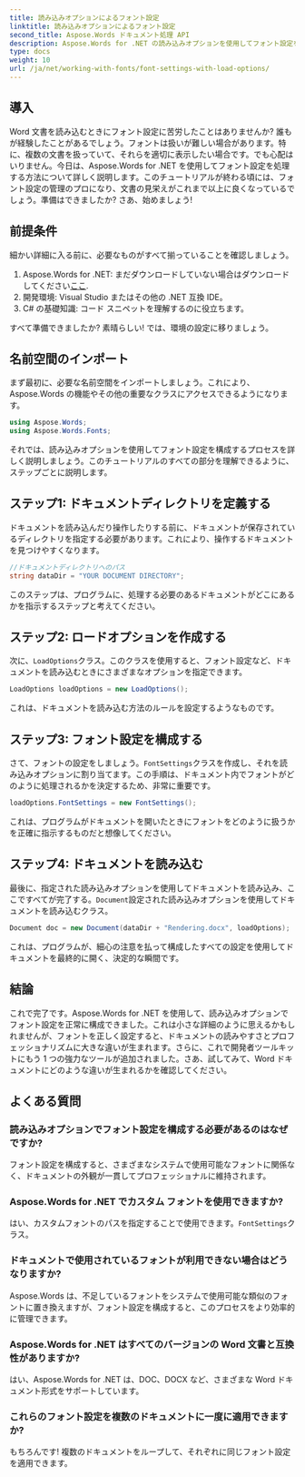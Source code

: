 ```yaml
---
title: 読み込みオプションによるフォント設定
linktitle: 読み込みオプションによるフォント設定
second_title: Aspose.Words ドキュメント処理 API
description: Aspose.Words for .NET の読み込みオプションを使用してフォント設定を管理する方法を学びます。Word 文書で一貫したフォント表示を確保するための開発者向けのステップバイステップ ガイドです。
type: docs
weight: 10
url: /ja/net/working-with-fonts/font-settings-with-load-options/
---
```

## 導入

Word 文書を読み込むときにフォント設定に苦労したことはありませんか? 誰もが経験したことがあるでしょう。フォントは扱いが難しい場合があります。特に、複数の文書を扱っていて、それらを適切に表示したい場合です。でも心配はいりません。今日は、Aspose.Words for .NET を使用してフォント設定を処理する方法について詳しく説明します。このチュートリアルが終わる頃には、フォント設定の管理のプロになり、文書の見栄えがこれまで以上に良くなっているでしょう。準備はできましたか? さあ、始めましょう!

## 前提条件

細かい詳細に入る前に、必要なものがすべて揃っていることを確認しましょう。

1.  Aspose.Words for .NET: まだダウンロードしていない場合はダウンロードしてください[ここ](https://releases.aspose.com/words/net/).
2. 開発環境: Visual Studio またはその他の .NET 互換 IDE。
3. C# の基礎知識: コード スニペットを理解するのに役立ちます。

すべて準備できましたか? 素晴らしい! では、環境の設定に移りましょう。

## 名前空間のインポート

まず最初に、必要な名前空間をインポートしましょう。これにより、Aspose.Words の機能やその他の重要なクラスにアクセスできるようになります。

```csharp
using Aspose.Words;
using Aspose.Words.Fonts;
```

それでは、読み込みオプションを使用してフォント設定を構成するプロセスを詳しく説明しましょう。このチュートリアルのすべての部分を理解できるように、ステップごとに説明します。

## ステップ1: ドキュメントディレクトリを定義する

ドキュメントを読み込んだり操作したりする前に、ドキュメントが保存されているディレクトリを指定する必要があります。これにより、操作するドキュメントを見つけやすくなります。

```csharp
//ドキュメントディレクトリへのパス
string dataDir = "YOUR DOCUMENT DIRECTORY";
```

このステップは、プログラムに、処理する必要のあるドキュメントがどこにあるかを指示するステップと考えてください。

## ステップ2: ロードオプションを作成する

次に、`LoadOptions`クラス。このクラスを使用すると、フォント設定など、ドキュメントを読み込むときにさまざまなオプションを指定できます。

```csharp
LoadOptions loadOptions = new LoadOptions();
```

これは、ドキュメントを読み込む方法のルールを設定するようなものです。

## ステップ3: フォント設定を構成する

さて、フォントの設定をしましょう。`FontSettings`クラスを作成し、それを読み込みオプションに割り当てます。この手順は、ドキュメント内でフォントがどのように処理されるかを決定するため、非常に重要です。

```csharp
loadOptions.FontSettings = new FontSettings();
```

これは、プログラムがドキュメントを開いたときにフォントをどのように扱うかを正確に指示するものだと想像してください。

## ステップ4: ドキュメントを読み込む

最後に、指定された読み込みオプションを使用してドキュメントを読み込み、ここですべてが完了する。`Document`設定された読み込みオプションを使用してドキュメントを読み込むクラス。

```csharp
Document doc = new Document(dataDir + "Rendering.docx", loadOptions);
```

これは、プログラムが、細心の注意を払って構成したすべての設定を使用してドキュメントを最終的に開く、決定的な瞬間です。

## 結論

これで完了です。Aspose.Words for .NET を使用して、読み込みオプションでフォント設定を正常に構成できました。これは小さな詳細のように思えるかもしれませんが、フォントを正しく設定すると、ドキュメントの読みやすさとプロフェッショナリズムに大きな違いが生まれます。さらに、これで開発者ツールキットにもう 1 つの強力なツールが追加されました。さあ、試してみて、Word ドキュメントにどのような違いが生まれるかを確認してください。

## よくある質問

### 読み込みオプションでフォント設定を構成する必要があるのはなぜですか?
フォント設定を構成すると、さまざまなシステムで使用可能なフォントに関係なく、ドキュメントの外観が一貫してプロフェッショナルに維持されます。

### Aspose.Words for .NET でカスタム フォントを使用できますか?
はい、カスタムフォントのパスを指定することで使用できます。`FontSettings`クラス。

### ドキュメントで使用されているフォントが利用できない場合はどうなりますか?
Aspose.Words は、不足しているフォントをシステムで使用可能な類似のフォントに置き換えますが、フォント設定を構成すると、このプロセスをより効率的に管理できます。

### Aspose.Words for .NET はすべてのバージョンの Word 文書と互換性がありますか?
はい、Aspose.Words for .NET は、DOC、DOCX など、さまざまな Word ドキュメント形式をサポートしています。

### これらのフォント設定を複数のドキュメントに一度に適用できますか?
もちろんです! 複数のドキュメントをループして、それぞれに同じフォント設定を適用できます。